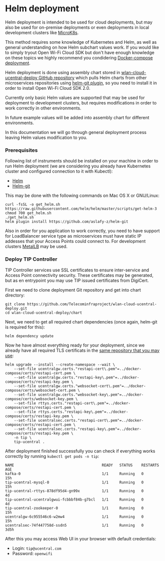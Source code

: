 # Helm deployment

Helm deployment is intended to be used for cloud deployments, but may also be used for on-premise deployments or even deployments in local development clusters like [MicroK8s](https://microk8s.io/).

This method requires some knowledge of Kubernetes and Helm, as well as general understanding on how Helm subchart values work. If you would like to simply tryout Open Wi-Fi Cloud SDK but don't have enough knowledge on these topics we highly recommend you condidering [Docker-compose deployment](docker-compose-deployment.md).

Helm deployment is done using assembly chart stored in [wlan-cloud-ucentral-deploy GitHub repository](https://github.com/Telecominfraproject/wlan-cloud-ucentral-deploy/tree/main/chart) which pulls Helm charts from other microservices repositories using [helm-git plugin](https://github.com/aslafy-z/helm-git), so you need to install it in order to install Open Wi-Fi Cloud SDK 2.0.

Currently only basic Helm values are supported that may be used for deployment to development clusters, but requires modifications in order to work correctly in other environments.

In future example values will be added into assembly chart for different environments.

In this documentation we will go through general deployment process leaving Helm values modification to you.

### Prerequisites

Following list of instruments should be installed on your machine in order to run Helm deployment \(we are considering you already have Kubernetes cluster and configured connection to it with Kubectl\):

* [Helm](https://helm.sh/docs/intro/install/)
* [Helm-git](https://github.com/aslafy-z/helm-git)

This may be done with the following commands on Mac OS X or GNU/Linux:

```text
curl -fsSL -o get_helm.sh https://raw.githubusercontent.com/helm/helm/master/scripts/get-helm-3
chmod 700 get_helm.sh
./get_helm.sh
helm plugin install https://github.com/aslafy-z/helm-git
```

Also in order for you application to work correctly, you need to have support for LoadBalancer service type as microservices must have static IP addesses that your Access Points could connect to. For development clusters [MetalLB](https://metallb.universe.tf/) may be used.

### Deploy TIP Controller

TIP Controller services use SSL certificates to ensure inter-service and Access Point connectivity security. These certificates may be generated, but as en entrypoint you may use TIP issued certificates from DigiCert.

First we need to clone deployment Git repository and get into chart directory:

```text
git clone https://github.com/Telecominfraproject/wlan-cloud-ucentral-deploy.git
cd wlan-cloud-ucentral-deploy/chart
```

Next, we need to get all required chart dependencies \(once again, helm-git is required for this\):

```text
helm dependency update
```

Now he have almost everything ready for your deployment, since we already have all required TLS certificats in the [same repository that you may use](https://github.com/Telecominfraproject/wlan-cloud-ucentral-deploy/tree/main/docker-compose/certs):

```text
helm upgrade --install --create-namespace --wait \
    --set-file ucentralgw.certs."restapi-cert\.pem"=../docker-compose/certs/restapi-cert.pem \
    --set-file ucentralgw.certs."restapi-key\.pem"=../docker-compose/certs/restapi-key.pem \
    --set-file ucentralgw.certs."websocket-cert\.pem"=../docker-compose/certs/websocket-cert.pem \
    --set-file ucentralgw.certs."websocket-key\.pem"=../docker-compose/certs/websocket-key.pem \
    --set-file rttys.certs."restapi-cert\.pem"=../docker-compose/certs/restapi-cert.pem \
    --set-file rttys.certs."restapi-key\.pem"=../docker-compose/certs/restapi-key.pem \
    --set-file ucentralsec.certs."restapi-cert\.pem"=../docker-compose/certs/restapi-cert.pem \
    --set-file ucentralsec.certs."restapi-key\.pem"=../docker-compose/certs/restapi-key.pem \
    -n tip \
    tip-ucentral .
```

After deployment finished successfully you can check if everything works correctly by running `kubectl get pods -n tip`:

```text
NAME                                        READY   STATUS    RESTARTS   AGE
kafka-0                                     1/1     Running   0          15h
tip-ucentral-mysql-0                        1/1     Running   0          15h
tip-ucentral-rttys-878df95d4-gn99x          1/1     Running   0          4d
tip-ucentral-ucentralgwui-fcbbbf84b-g7bcl   1/1     Running   0          4d
tip-ucentral-zookeeper-0                    1/1     Running   0          15h
ucentralgw-6c955546c6-w2mw4                 1/1     Running   0          15h
ucentralsec-74f447758d-ssdn5                1/1     Running   0          3d5h
```

After this you may access Web UI in your browser with default credentials:

* Login: `tip@ucentral.com`
* Password: `openwifi`

